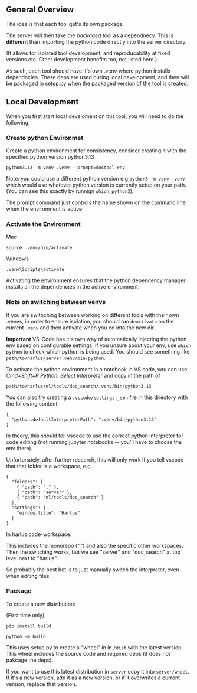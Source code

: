 ## General Overview

The idea is that each tool get's its own package.

The server will then take the _packaged_ tool as a dependnecy. This is **different** than importing the python code directly into the server directory.

(It allows for isolated tool development, and reproducability at fixed versions etc. Other development benefits too, not listed here.)

As such, each tool should have it's own .venv where python installs dependncies. These deps are used during local development, and then will be packaged in setup.py when the packaged version of the tool is created.

## Local Development

When you first start local develoment on this tool, you will need to do the following:

### Create python Environmet

Create a python environment for consistency, consider creating it with the specified python version python3.13

```
python3.13 -m venv .venv --prompt=doctool-env
```

Note: you could use a different python version e.g `python3 -m venv .venv` which would use whatever python version is currently setup on your path. (You can see this exactly by runnign `which python3`).

The prompt command just controls the name shown on the command line when the environment is active.

### Activate the Environment

Mac

```
source .venv/bin/activate
```

Windows

```
.venv\Scripts\activate
```

Activating the environment ensures that the python dependency manager installs all the dependencies in the active environment.

### Note on switching between venvs

If you are swithching between working on different tools with their own .venvs, in order to ensure isolation, you should run `deactivate` on the current `.venv` and then activate when you cd into the new dir.

**Important** VS-Code has it's own way of automatically injecting the python env based on configurable settings. If you unsure about your env, use `which python` to check which python is being used. You should see something like `path/to/harlus/server.venv/bin/python`.

To activate the python environment in a notebook in VS code, you can use _Cmd+Shift+P_ _Python: Select Interpreter_ and copy in the path of

```
path/to/harlus/ml/tools/doc_search/.venv/bin/python3.13
```

You can also try creating a `.vscode/settings.json` file in this directory with the following content:

```
{
  "python.defaultInterpreterPath": ".venv/bin/python3.13"
}

```

In theory, this should tell vscode to use the correct python interpreter for code editing (not running jupyter notebooks -- you'll have to choose the env there).

Unfortunately, after further research, this will only work if you tell vscode that that folder is a workspace, e.g.:

```
{
  "folders": [
    { "path": "." },
    { "path": "server" },
    { "path": "ml/tools/doc_search" }
  ],
  "settings": {
    "window.title": "Harlus"
  }
}
```

In harlus.code-workspace.

This includes the monorepo (".") and also the specific other workspaces. Then the switching works, but we see "server" and "doc_search" at top level next to "harlus".

So probably the best bet is to just manually switch the interpreter, even when editing files.

### Package

To create a new distribution:

(First time only)

```
pip install build
```

```
python -m build
```

This uses setup.py to create a "wheel" in in `/dist` with the latest version. This wheel includes the source code and required deps (it does not pakcage the deps).

If you want to use this latest distribution in `server` copy it into `server/wheel`. If it's a new version, add it as a new version, or if it overwrites a current version, replace that version.